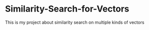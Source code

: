 # Similarity-Search-for-Vectors
This is my project about similarity search on multiple kinds of vectors
